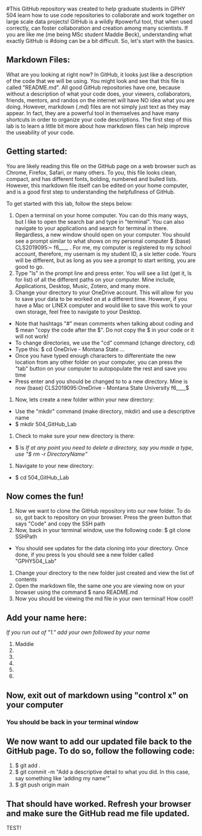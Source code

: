 #This GitHub repository was created to help graduate students in GPHY 504 learn how to use code repositories to collaborate and work together on large scale data projects! GitHub is a wildly 
#powerful tool, that when used correctly, can foster collaboration and creation among many scientists. If you are like me (me being MSc student Maddie Beck), understanding what exactly GitHub is 
#doing can be a bit difficult. So, let's start with the basics.

## Markdown Files:
What are you looking at right now? In GitHub, it looks just like a description of the code that we will be using. You might look and see that this file is called "README.md". All good GitHub 
repositories have one, because without a description of what your code does, your viewers, collaborators, friends, mentors, and randos on the internet will have NO idea what you are doing. However, 
markdown (.md) files are not simply just text as they may appear. In fact, they are a powerful tool in themselves and have many shortcuts in order to organize your code descriptions. The first step 
of this lab is to learn a little bit more about how markdown files can help improve the useability of your code. 

## Getting started: 
You are likely reading this file on the GitHub page on a web browser such as Chrome, Firefox, Safari, or many others. To you, this file looks clean, compact, and has different fonts, bolding, 
numbered and bulled lists. However, this markdown file itself can be edited on your home computer, and is a good first step to understanding the helpfullness of GitHub. 

To get started with this lab, follow the steps below:

1. Open a terminal on your home computer. You can do this many ways, but I like to open the search bar and type in "terminal". You can also navigate to your applications and search for terminal in 
there. Regardless, a new window should open on your computer. You should see a prompt similar to what shows on my personal computer $ (base) CLS2019095:~ f6____ . For me, my computer is registered 
to my school account, therefore, my usernam is my student ID, a six letter code. Yours will be different, but as long as you see a prompt to start writing, you are good to go.
1. Type "ls" in the prompt line and press enter. You will see a list (get it, ls for list) of all the different paths on your computer. Mine include, Applications, Desktop, Music, Zotero, and many 
more. 
1. Change your directory to your OneDrive account. This will allow for you to save your data to be worked on at a different time. However, if you have a Mac or LINEX computer and would like to save 
this work to your own storage, feel free to navigate to your Desktop.
* Note that hashtags "#" mean comments when talking about coding and $ mean "copy the code after the $". Do not copy the $ in your code or it will not work!
* To change directories, we use the "cd" command (change directory, cd)
* Type this: $ cd OneDrive - Montana State ...
* Once you have typed enough characters to differentiate the new location from any other folder on your computer, you can press the "tab" button on your computer to autopopulate the rest and save 
you time
* Press enter and you should be changed to to a new directory. Mine is now (base) CLS2019095:OneDrive - Montana State University f6____$
1. Now, lets create a new folder within your new directory:
* Use the "mkdir" command (make directory, mkdir) and use a descriptive name
* $ mkdir 504_GitHub_Lab
1. Check to make sure your new directory is there: 
* $ ls
*If at any point you need to delete a directory, say you made a type, use "$ rm -r DirectoryName"*
1. Navigate to your new directory: 
* $ cd 504_GitHub_Lab

## Now comes the fun!

1. Now we want to clone the GitHub repository into our new folder. To do so, got back to repository on your browser. Press the green button that says "Code" and copy the SSH path
1. Now, back in your terminal window, use the following code: $ git clone SSHPath
* You should see updates for the data cloning into your directory. Once done, if you press ls you should see a new folder called "GPHY504_Lab"
1. Change your directory to the new folder just created and view the list of contents
1. Open the markdown file, the same one you are viewing now on your browser using the command $ nano README.md
1. Now you should be viewing the md file in your own terminal! How cool!! 

## Add your name here: 
*If you run out of "1." add your own followed by your name*
1. Maddie
1. 
1.
1.
1. 
1. 

## Now, exit out of markdown using "control x" on your computer
### You should be back in your terminal window

## We now want to add our updated file back to the GitHub page. To do so, follow the following code:
1. $ git add .
1. $ git commit -m "Add a descriptive detail to what you did. In this case, say something like 'adding my name'"
1. $ git push origin main

## That should have worked. Refresh your browser and make sure the GitHub read me file updated. 

TEST!
